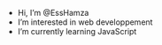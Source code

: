 - Hi, I’m @EssHamza
- I’m interested in web developpement
- I’m currently learning JavaScript


<!---
EssHamza/EssHamza is a ✨ special ✨ repository because its `README.md` (this file) appears on your GitHub profile.
You can click the Preview link to take a look at your changes.
--->
